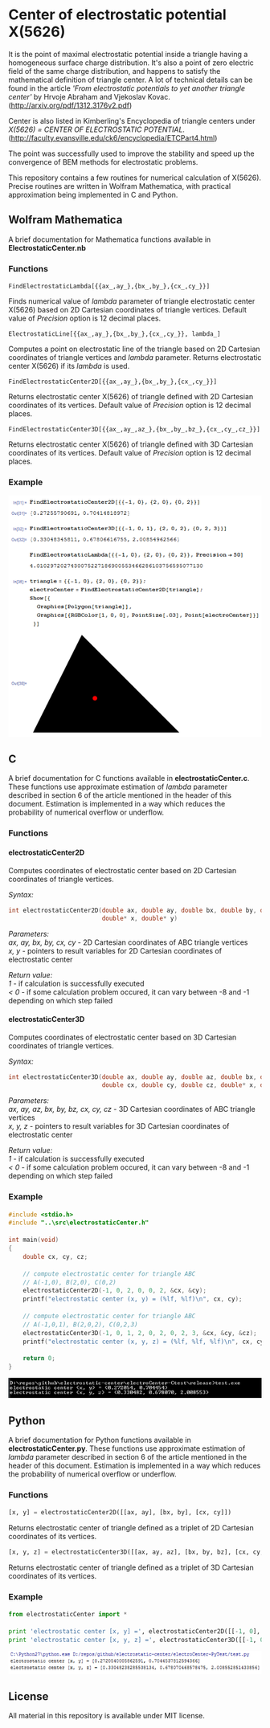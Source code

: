 Center of electrostatic potential X(5626)
=========================================

It is the point of maximal electrostatic potential inside a triangle having a homogeneous surface charge distribution. It's also a point of zero electric field of the same charge distribution, and happens to satisfy the mathematical definition of triangle center. A lot of technical details can be found in the article *'From electrostatic potentials to yet another triangle center'* by Hrvoje Abraham and Vjekoslav Kovac. (http://arxiv.org/pdf/1312.3176v2.pdf)

Center is also listed in Kimberling's Encyclopedia of triangle centers under *X(5626) = CENTER OF ELECTROSTATIC POTENTIAL.* (http://faculty.evansville.edu/ck6/encyclopedia/ETCPart4.html)

The point was successfully used to improve the stability and speed up the convergence of BEM methods for electrostatic problems.

This repository contains a few routines for numerical calculation of X(5626). Precise routines are written in Wolfram Mathematica, with practical approximation being implemented in C and Python.

Wolfram Mathematica
-------------------

A brief documentation for Mathematica functions available in __ElectrostaticCenter.nb__

### Functions

```
FindElectrostaticLambda[{{ax_,ay_},{bx_,by_},{cx_,cy_}}]
```

Finds numerical value of *lambda* parameter of triangle electrostatic center X(5626) based on 2D Cartesian coordinates of triangle vertices. Default value of *Precision* option is 12 decimal places.

```
ElectrostaticLine[{{ax_,ay_},{bx_,by_},{cx_,cy_}}, lambda_]
```

Computes a point on electrostatic line of the triangle based on 2D Cartesian coordinates of triangle vertices and *lambda* parameter. Returns electrostatic center X(5626) if its *lambda* is used.

```
FindElectrostaticCenter2D[{{ax_,ay_},{bx_,by_},{cx_,cy_}}]
```

Returns electrostatic center X(5626) of triangle defined with 2D Cartesian coordinates of its vertices. Default value of *Precision* option is 12 decimal places.

```
FindElectrostaticCenter3D[{{ax_,ay_,az_},{bx_,by_,bz_},{cx_,cy_,cz_}}]
```

Returns electrostatic center X(5626) of triangle defined with 3D Cartesian coordinates of its vertices. Default value of *Precision* option is 12 decimal places.

### Example

![alt tag](https://raw.githubusercontent.com/ahrvoje/electrostatic-center/master/resources/ElectrostaticCenter_MathematicaExample.png)

C
-

A brief documentation for C functions available in __electrostaticCenter.c__. These functions use approximate estimation of *lambda* parameter described in section 6 of the article mentioned in the header of this document. Estimation is implemented in a way which reduces the probability of numerical overflow or underflow.

### Functions

#### electrostaticCenter2D
Computes coordinates of electrostatic center based on 2D Cartesian coordinates of triangle vertices.

_Syntax:_
```C
int electrostaticCenter2D(double ax, double ay, double bx, double by, double cx, double cy,
                          double* x, double* y)
```
_Parameters:_   
*ax, ay, bx, by, cx, cy* - 2D Cartesian coordinates of ABC triangle vertices   
*x, y* - pointers to result variables for 2D Cartesian coordinates of electrostatic center

_Return value:_   
*1* - if calculation is successfully executed   
*< 0* - if some calculation problem occured, it can vary between -8 and -1 depending on which step failed

#### electrostaticCenter3D
Computes coordinates of electrostatic center based on 3D Cartesian coordinates of triangle vertices.

_Syntax:_
```C
int electrostaticCenter3D(double ax, double ay, double az, double bx, double by, double bz,
                          double cx, double cy, double cz, double* x, double* y, double* z)
```
_Parameters:_   
*ax, ay, az, bx, by, bz, cx, cy, cz* - 3D Cartesian coordinates of ABC triangle vertices   
*x, y, z* - pointers to result variables for 3D Cartesian coordinates of electrostatic center

_Return value:_   
*1* - if calculation is successfully executed   
*< 0* - if some calculation problem occured, it can vary between -8 and -1 depending on which step failed

### Example

```C
#include <stdio.h>
#include "..\src\electrostaticCenter.h"

int main(void)
{
    double cx, cy, cz;

    // compute electrostatic center for triangle ABC
    // A(-1,0), B(2,0), C(0,2)
    electrostaticCenter2D(-1, 0, 2, 0, 0, 2, &cx, &cy);
    printf("electrostatic center (x, y) = (%lf, %lf)\n", cx, cy);

    // compute electrostatic center for triangle ABC
    // A(-1,0,1), B(2,0,2), C(0,2,3)
    electrostaticCenter3D(-1, 0, 1, 2, 0, 2, 0, 2, 3, &cx, &cy, &cz);
    printf("electrostatic center (x, y, z) = (%lf, %lf, %lf)\n", cx, cy, cz);

    return 0;
}
```

![alt tag](https://raw.githubusercontent.com/ahrvoje/electrostatic-center/master/resources/ElectrostaticCenter_CExample.png)


Python
------

A brief documentation for Python functions available in __electrostaticCenter.py__. These functions use approximate estimation of *lambda* parameter described in section 6 of the article mentioned in the header of this document. Estimation is implemented in a way which reduces the probability of numerical overflow or underflow.

### Functions

```Python
[x, y] = electrostaticCenter2D([[ax, ay], [bx, by], [cx, cy]])
```

Returns electrostatic center of triangle defined as a triplet of 2D Cartesian coordinates of its vertices.

```Python
[x, y, z] = electrostaticCenter3D([[ax, ay, az], [bx, by, bz], [cx, cy, cz]])
```

Returns electrostatic center of triangle defined as a triplet of 3D Cartesian coordinates of its vertices.

### Example

```Python
from electrostaticCenter import *

print 'electrostatic center [x, y] =', electrostaticCenter2D([[-1, 0], [2, 0], [0, 2]])
print 'electrostatic center [x, y, z] =', electrostaticCenter3D([[-1, 0, 1], [2, 0, 2], [0, 2, 3]])
```

![alt tag](https://raw.githubusercontent.com/ahrvoje/electrostatic-center/master/resources/ElectrostaticCenter_PythonExample.png)

License
-------

All material in this repository is available under MIT license.
